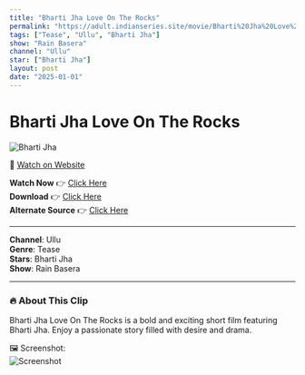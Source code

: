 ```yaml
---
title: "Bharti Jha Love On The Rocks"
permalink: "https://adult.indianseries.site/movie/Bharti%20Jha%20Love%20On%20The%20Rocks"
tags: ["Tease", "Ullu", "Bharti Jha"]
show: "Rain Basera"
channel: "Ullu"
star: ["Bharti Jha"]
layout: post
date: "2025-01-01"
---
```


# Bharti Jha Love On The Rocks

![Bharti Jha](https://shorts.desisins.com/wp-content/uploads/2024/04/Bharti-Jha-Love-On-The-Rocks-Rain-Basera-Ullu-DesiSins.com_.jpg)

🔗 [Watch on Website](https://adult.indianseries.site/movie/Bharti%20Jha%20Love%20On%20The%20Rocks)

**Watch Now** 👉 [Click Here](https://adult.indianseries.site/movie/Bharti%20Jha%20Love%20On%20The%20Rocks)  
**Download** 👉 [Click Here](https://adult.indianseries.site/movie/Bharti%20Jha%20Love%20On%20The%20Rocks)  
**Alternate Source** 👉 [Click Here](https://adult.indianseries.site/movie/Bharti%20Jha%20Love%20On%20The%20Rocks)

---

**Channel**: Ullu  
**Genre**: Tease  
**Stars**: Bharti Jha  
**Show**: Rain Basera

---

### 🔥 About This Clip

Bharti Jha Love On The Rocks is a bold and exciting short film featuring Bharti Jha. Enjoy a passionate story filled with desire and drama.
 
🖼️ Screenshot:  
![Screenshot](https://shorts.desisins.com/wp-content/uploads/2024/04/Bharti-Jha-Love-On-The-Rocks-Rain-Basera-Ullu-DesiSins.com_.jpg)

